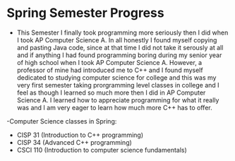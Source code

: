# Spring Semester Progress

- This Semester I finally took programming more seriously then I did when I took AP Computer Science A. In all honestly I found myself copying and pasting Java code, since at that time I did not take it serously at all and if anything I had found programming boring during my senior year of high school when I took AP Computer Science A. However, a professor of mine had introduced me to C++ and I found myself dedicated to studying computer science for college and this was my very first semester taking prorgramming level classes in college and I feel as though I learned so much more then I did in AP Computer Science A. I learned how to appreciate programming for what it really was and I am very eager to learn how much more C++ has to offer. 


-Computer Science classes in Spring: 
  - CISP 31 (Introduction to C++ programming) 
  - CISP 34 (Advanced C++ programming) 
  - CSCI 110 (Introduction to computer science fundamentals)
